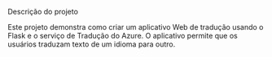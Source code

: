 Descrição do projeto

Este projeto demonstra como criar um aplicativo Web de tradução usando o Flask e o serviço de Tradução do Azure. O aplicativo permite que os usuários traduzam texto de um idioma para outro.
